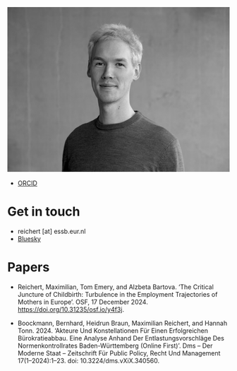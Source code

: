 
![Max](banner.jpg)


- [ORCID](https://orcid.org/0009-0003-8352-7288) 

# Get in touch
- reichert [at] essb.eur.nl
- [Bluesky](https://bsky.app/profile/mischewu.bsky.social)


# Papers
- Reichert, Maximilian, Tom Emery, and Alzbeta Bartova. ‘The Critical Juncture of Childbirth: Turbulence in the Employment Trajectories of Mothers in Europe’. OSF, 17 December 2024. https://doi.org/10.31235/osf.io/y4f3j.

- Boockmann, Bernhard, Heidrun Braun, Maximilian Reichert, and Hannah Tonn. 2024. ‘Akteure Und Konstellationen Für Einen Erfolgreichen Bürokratieabbau. Eine Analyse Anhand Der Entlastungsvorschläge Des Normenkontrollrates Baden-Württemberg (Online First)’. Dms – Der Moderne Staat – Zeitschrift Für Public Policy, Recht Und Management 17(1–2024):1–23. doi: 10.3224/dms.vXiX.340560.
